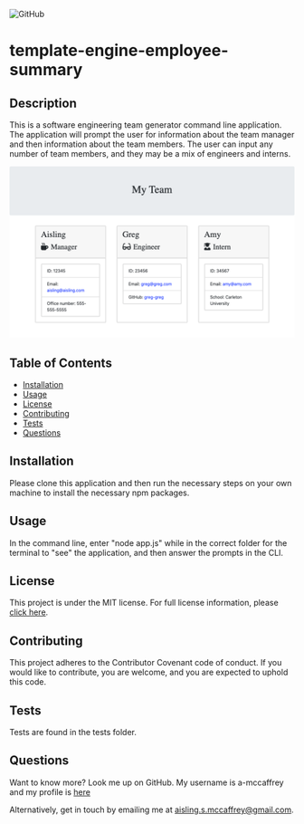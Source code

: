![GitHub](https://img.shields.io/github/license/a-mccaffrey/template-engine-employee-summary)

# template-engine-employee-summary

## Description

This is a software engineering team generator command line application. The application will prompt the user for information about the team manager and then information about the team members. The user can input any number of team members, and they may be a mix of engineers and interns.

![Screenshot of result](https://github.com/a-mccaffrey/template-engine-employee-summary/blob/master/screenshot.png)


## Table of Contents

* [Installation](#installation)
* [Usage](#usage)
* [License](#license)
* [Contributing](#contributing)
* [Tests](#tests)
* [Questions](#questions)


## Installation

Please clone this application and then run the necessary steps on your own machine to install the necessary npm packages.


## Usage

In the command line, enter "node app.js" while in the correct folder for the terminal to "see" the application, and then answer the prompts in the CLI.


## License

This project is under the MIT license. For full license information, please [click here](https://choosealicense.com/licenses/MIT/). 


## Contributing

This project adheres to the Contributor Covenant code of conduct. If you would like to contribute, you are welcome, and you are expected to uphold this code.


## Tests

Tests are found in the tests folder.


## Questions

Want to know more? Look me up on GitHub. My username is a-mccaffrey and my profile is [here](https://www.github.com/a-mccaffrey)

Alternatively, get in touch by emailing me at [aisling.s.mccaffrey@gmail.com](mailto:aisling.s.mccaffrey@gmail.com).
